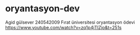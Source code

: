 # oryantasyon-dev
Agid gülsever 240542009 
Fırat üniversitesi oryantasyon ödevi
https://www.youtube.com/watch?v=zq1p4jTIZjo&t=251s
